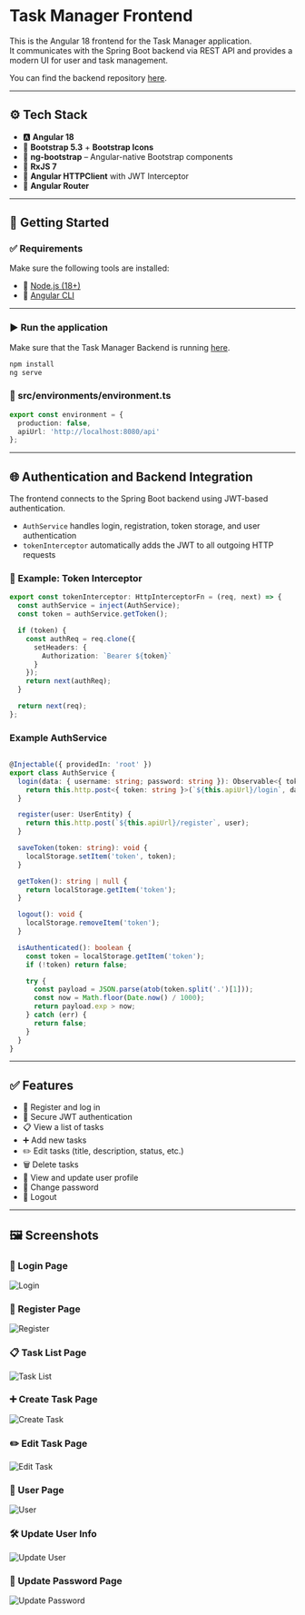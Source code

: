 # Task Manager Frontend 

This is the Angular 18 frontend for the Task Manager application.  
It communicates with the Spring Boot backend via REST API and provides a modern UI for user and task management.

You can find the backend repository [here](https://github.com/szenullahu/task-manager-backend).

---

## ⚙️ Tech Stack

- 🅰️ **Angular 18**
- 🎨 **Bootstrap 5.3** + **Bootstrap Icons**
- 💠 **ng-bootstrap** – Angular-native Bootstrap components
- 🔄 **RxJS 7**
- 📡 **Angular HTTPClient** with JWT Interceptor
- 📁 **Angular Router**

---

## 🚀 Getting Started

### ✅ Requirements

Make sure the following tools are installed:

- 🔸 [Node.js (18+)](https://nodejs.org/)
- 🔸 [Angular CLI](https://angular.io/cli)

---

### ▶️ Run the application

Make sure that the Task Manager Backend is running [here](https://github.com/szenullahu/task-manager-backend). 

```bash
npm install
ng serve
```

### 📄 src/environments/environment.ts

```ts
export const environment = {
  production: false,
  apiUrl: 'http://localhost:8080/api'
};
```

---

## 🌐 Authentication and Backend Integration 

The frontend connects to the Spring Boot backend using JWT-based authentication.

- `AuthService` handles login, registration, token storage, and user authentication
- `tokenInterceptor` automatically adds the JWT to all outgoing HTTP requests

### 🔧 Example: Token Interceptor

```ts
export const tokenInterceptor: HttpInterceptorFn = (req, next) => {
  const authService = inject(AuthService);
  const token = authService.getToken();

  if (token) {
    const authReq = req.clone({
      setHeaders: {
        Authorization: `Bearer ${token}`
      }
    });
    return next(authReq);
  }

  return next(req);
};

```

### Example AuthService 

```ts

@Injectable({ providedIn: 'root' })
export class AuthService {
  login(data: { username: string; password: string }): Observable<{ token: string }> {
    return this.http.post<{ token: string }>(`${this.apiUrl}/login`, data);
  }

  register(user: UserEntity) {
    return this.http.post(`${this.apiUrl}/register`, user);
  }

  saveToken(token: string): void {
    localStorage.setItem('token', token);
  }

  getToken(): string | null {
    return localStorage.getItem('token');
  }

  logout(): void {
    localStorage.removeItem('token');
  }

  isAuthenticated(): boolean {
    const token = localStorage.getItem('token');
    if (!token) return false;

    try {
      const payload = JSON.parse(atob(token.split('.')[1]));
      const now = Math.floor(Date.now() / 1000);
      return payload.exp > now;
    } catch (err) {
      return false;
    }
  }
}
```

---

## ✅ Features 


- 📝 Register and log in
- 🔐 Secure JWT authentication
- 📋 View a list of tasks
- ➕ Add new tasks
- ✏️ Edit tasks (title, description, status, etc.)
- 🗑️ Delete tasks
- 👤 View and update user profile
- 🔑 Change password
- 🚪 Logout


---

## 🖼️ Screenshots 

### 🔐 Login Page
![Login](src/assets/screenshots/1_task-manager-login.png)

### 📝 Register Page
![Register](src/assets/screenshots/2_task-manager-register.png)

### 📋 Task List Page
![Task List](src/assets/screenshots/3_task-manager-task-list.png)

### ➕ Create Task Page
![Create Task](src/assets/screenshots/4_task-manager-create-task.png)

### ✏️ Edit Task Page
![Edit Task](src/assets/screenshots/5_task-manager-edit-task.png)

### 👤 User Page
![User](src/assets/screenshots/6_task-manager-user.png)

### 🛠️ Update User Info
![Update User](src/assets/screenshots/7_task-manager-update-user.png)

### 🔑 Update Password Page
![Update Password](src/assets/screenshots/8_task-manager-update-password.png)



